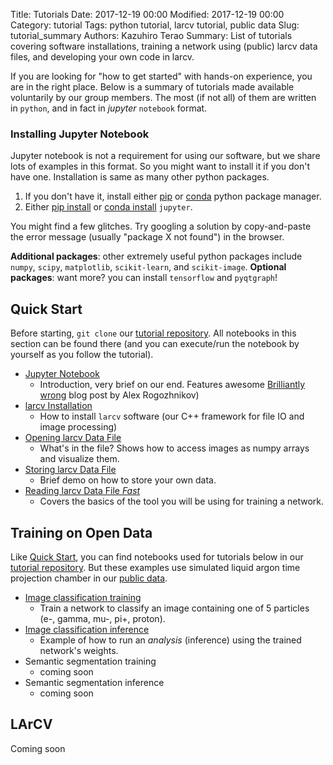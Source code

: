 Title: Tutorials
Date: 2017-12-19 00:00
Modified: 2017-12-19 00:00
Category: tutorial
Tags: python tutorial, larcv tutorial, public data
Slug: tutorial_summary
Authors: Kazuhiro Terao
Summary: List of tutorials covering software installations, training a network using (public) larcv data files, and developing your own code in larcv.

If you are looking for "how to get started" with hands-on experience, you are in the right place.
Below is a summary of tutorials made available voluntarily by our group members.
The most (if not all) of them are written in `python`, and in fact in _jupyter_ `notebook` format.

### **Installing Jupyter Notebook**
Jupyter notebook is not a requirement for using our software, but we share lots of examples in this format. 
So you might want to install it if you don't have one. Installation is same as many other python packages.

1. If you don't have it, install either [pip](https://pypi.python.org/pypi/pip) or [conda](https://conda.io/docs/index.html) python package manager.
2. Either [pip install](https://pip.pypa.io/en/stable/reference/pip_install/) or [conda install](https://conda.io/docs/commands.html) `jupyter`.

You might find a few glitches. Try googling a solution by copy-and-paste the error message (usually "package X not found") in the browser.

**Additional packages**: other extremely useful python packages include `numpy`, `scipy`, `matplotlib`, `scikit-learn`, and `scikit-image`.
**Optional packages**: want more? you can install `tensorflow` and `pyqtgraph`!

## <a name="quickstart"></a>**Quick Start**
Before starting, `git clone` our [tutorial repository](https://github.com/DeepLearnPhysics/larcv-tutorial). All notebooks in this section can be found there (and you can execute/run the notebook by yourself as you follow the tutorial).

* [Jupyter Notebook](tutorials/tutorial-00.html)
	* Introduction, very brief on our end. Features awesome [Brilliantly wrong](http://arogozhnikov.github.io/2016/09/10/jupyter-features.html) blog post by Alex Rogozhnikov)
* [larcv Installation](tutorials/tutorial-01.html)
	* How to install `larcv` software (our C++ framework for file IO and image processing)
* [Opening larcv Data File](tutorials/tutorial-02.html)
	* What's in the file? Shows how to access images as numpy arrays and visualize them.
* [Storing larcv Data File](tutorials/tutorial-03.html)
	* Brief demo on how to store your own data.
* [Reading larcv Data File _Fast_](tutorials/tutorial-04.html)
	* Covers the basics of the tool you will be using for training a network.

## **Training on Open Data**<a name="opendata"></a>
Like [Quick Start](#quickstart), you can find notebooks used for tutorials below in our [tutorial repository](https://github.com/DeepLearnPhysics/larcv-tutorial). But these examples use simulated liquid argon time projection chamber in our [public data](http://deeplearnphysics.org/DataChallenge).

* [Image classification training](tutorials/tutorial-05.html)
	* Train a network to classify an image containing one of 5 particles (e-, gamma, mu-, pi+, proton).
* [Image classification inference](tutorials/tutorial-06.html)
	* Example of how to run an _analysis_ (inference) using the trained network's weights.
* Semantic segmentation training
	* coming soon
* Semantic segmentation inference
	* coming soon

## **LArCV** <a name="larcv"></a>
Coming soon